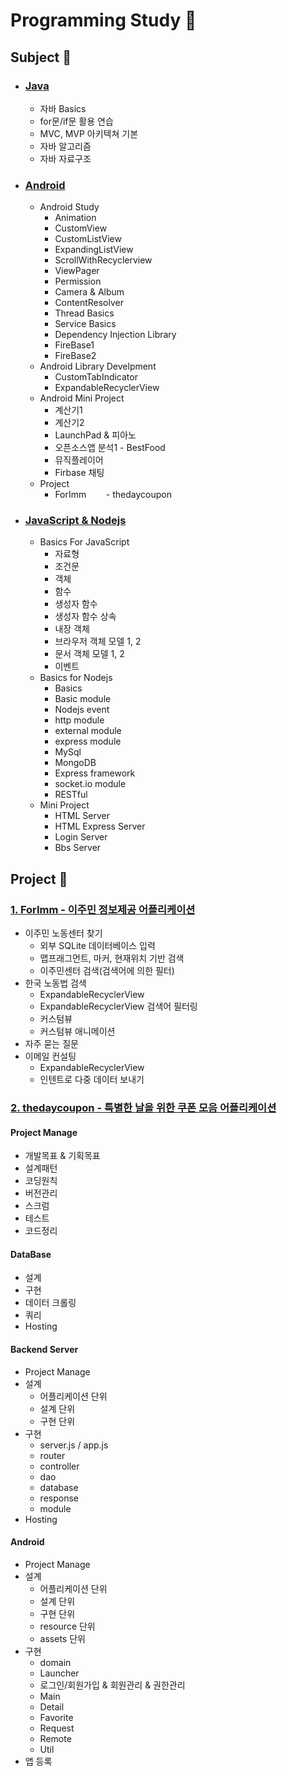 # Programming Study :open_file_folder:



## Subject :open_file_folder:

- ### [Java](https://github.com/qskeksq/Study/tree/master/Java)
    - 자바 Basics
    - for문/if문 활용 연습
    - MVC, MVP 아키텍쳐 기본
    - 자바 알고리즘
    - 자바 자료구조

- ### [Android](https://github.com/qskeksq/Study/tree/master/Android)
    - Android Study
        - Animation
        - CustomView
        - CustomListView
        - ExpandingListView
        - ScrollWithRecyclerview
        - ViewPager
        - Permission
        - Camera & Album
        - ContentResolver
        - Thread Basics
        - Service Basics
        - Dependency Injection Library
        - FireBase1
        - FireBase2
    - Android Library Develpment
        - CustomTabIndicator
        - ExpandableRecyclerView
    - Android Mini Project
        - 계산기1
        - 계산기2
        - LaunchPad & 피아노
        - 오픈소스앱 분석1 - BestFood
        - 뮤직플레이어
        - Firbase 채팅
     - Project
        - ForImm
        - thedaycoupon

- ### [JavaScript & Nodejs](https://github.com/qskeksq/Study/tree/master/Nodejs)
    - Basics For JavaScript
        - 자료형
        - 조건문
        - 객체
        - 함수
        - 생성자 함수
        - 생성자 함수 상속
        - 내장 객체
        - 브라우저 객체 모델 1, 2
        - 문서 객체 모델 1, 2
        - 이벤트
    - Basics for Nodejs
        - Basics
        - Basic module
        - Nodejs event
        - http module
        - external module
        - express module
        - MySql
        - MongoDB
        - Express framework
        - socket.io module
        - RESTful
    - Mini Project
        - HTML Server
        - HTML Express Server
        - Login Server
        - Bbs Server
        
## Project :open_file_folder:

### [1. ForImm - 이주민 정보제공 어플리케이션](https://github.com/qskeksq/ForImm)
- 이주민 노동센터 찾기
    - 외부 SQLite 데이터베이스 입력
    - 맵프래그먼트, 마커, 현재위치 기반 검색
    - 이주민센터 검색(검색어에 의한 필터)
- 한국 노동법 검색
    - ExpandableRecyclerView
    - ExpandableRecyclerView 검색어 필터링
    - 커스텀뷰
    - 커스텀뷰 애니메이션
- 자주 묻는 질문
- 이메일 컨설팅
    - ExpandableRecyclerView
    - 인텐트로 다중 데이터 보내기 
        
### [2. thedaycoupon - 특별한 날을 위한 쿠폰 모음 어플리케이션](https://github.com/qskeksq/thedaycoupon)

#### Project Manage
- 개발목표 & 기획목표
- 설계패턴
- 코딩원칙
- 버전관리
- 스크럼
- 테스트
- 코드정리
#### DataBase
- 설계
- 구현
- 데이터 크롤링
- 쿼리
- Hosting
#### Backend Server
- Project Manage
- 설계
    - 어플리케이션 단위
    - 설계 단위
    - 구현 단위
- 구현
    - server.js / app.js
    - router
    - controller
    - dao
    - database
    - response
    - module
- Hosting
#### Android
- Project Manage
- 설계
    - 어플리케이션 단위
    - 설계 단위
    - 구현 단위
    - resource 단위
    - assets 단위
- 구현
    - domain
    - Launcher
    - 로그인/회원가입 & 회원관리 & 권한관리
    - Main
    - Detail
    - Favorite
    - Request
    - Remote
    - Util
- 앱 등록


